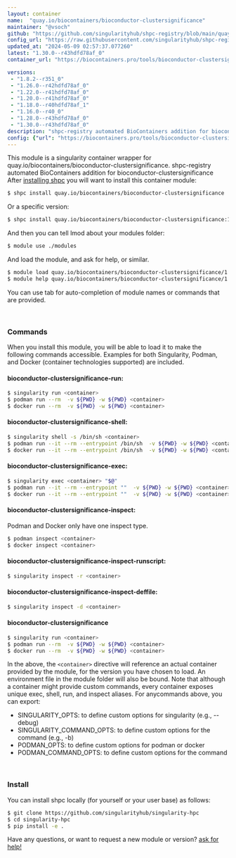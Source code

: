 ```yaml
---
layout: container
name:  "quay.io/biocontainers/bioconductor-clustersignificance"
maintainer: "@vsoch"
github: "https://github.com/singularityhub/shpc-registry/blob/main/quay.io/biocontainers/bioconductor-clustersignificance/container.yaml"
config_url: "https://raw.githubusercontent.com/singularityhub/shpc-registry/main/quay.io/biocontainers/bioconductor-clustersignificance/container.yaml"
updated_at: "2024-05-09 02:57:37.077260"
latest: "1.30.0--r43hdfd78af_0"
container_url: "https://biocontainers.pro/tools/bioconductor-clustersignificance"

versions:
 - "1.8.2--r351_0"
 - "1.26.0--r42hdfd78af_0"
 - "1.22.0--r41hdfd78af_0"
 - "1.20.0--r41hdfd78af_0"
 - "1.18.0--r40hdfd78af_1"
 - "1.16.0--r40_0"
 - "1.28.0--r43hdfd78af_0"
 - "1.30.0--r43hdfd78af_0"
description: "shpc-registry automated BioContainers addition for bioconductor-clustersignificance"
config: {"url": "https://biocontainers.pro/tools/bioconductor-clustersignificance", "maintainer": "@vsoch", "description": "shpc-registry automated BioContainers addition for bioconductor-clustersignificance", "latest": {"1.30.0--r43hdfd78af_0": "sha256:55d4a252d1d803ac27fdc12d2ec04af800f8b473097b36933ae506b4c752eb1b"}, "tags": {"1.8.2--r351_0": "sha256:26329bb2a9df64553f806901b51eac5c6c953d3c558e8353dd245377e7fff501", "1.26.0--r42hdfd78af_0": "sha256:02bf40627532b42905c6b139fec64de5f92bdcc71111d6f49bed84b3f8dc5779", "1.22.0--r41hdfd78af_0": "sha256:a369631916c7ffb320076addf96c969cf29d26a2040054d3fb21f23aa7fd0807", "1.20.0--r41hdfd78af_0": "sha256:89bf412b6436b8a272c55c455ae5fcce246da7fe324bd7449ce0da923904b805", "1.18.0--r40hdfd78af_1": "sha256:347b6c1c8a3dba9e3df42c37921c842c6904c464cae71b8970ca885636cd2a27", "1.16.0--r40_0": "sha256:2b8a56a04ff5aaf93d6f6ae393f41cbed7e16d4177aea6cc879bf4a40dfc0095", "1.28.0--r43hdfd78af_0": "sha256:40452b5fdc82303feea54efd6312f00ef49d211c040f9e5e98e60b1eb5aa5bd5", "1.30.0--r43hdfd78af_0": "sha256:55d4a252d1d803ac27fdc12d2ec04af800f8b473097b36933ae506b4c752eb1b"}, "docker": "quay.io/biocontainers/bioconductor-clustersignificance"}
---
```


This module is a singularity container wrapper for quay.io/biocontainers/bioconductor-clustersignificance.
shpc-registry automated BioContainers addition for bioconductor-clustersignificance
After [installing shpc](#install) you will want to install this container module:


```bash
$ shpc install quay.io/biocontainers/bioconductor-clustersignificance
```

Or a specific version:

```bash
$ shpc install quay.io/biocontainers/bioconductor-clustersignificance:1.30.0--r43hdfd78af_0
```

And then you can tell lmod about your modules folder:

```bash
$ module use ./modules
```

And load the module, and ask for help, or similar.

```bash
$ module load quay.io/biocontainers/bioconductor-clustersignificance/1.30.0--r43hdfd78af_0
$ module help quay.io/biocontainers/bioconductor-clustersignificance/1.30.0--r43hdfd78af_0
```

You can use tab for auto-completion of module names or commands that are provided.

<br>

### Commands

When you install this module, you will be able to load it to make the following commands accessible.
Examples for both Singularity, Podman, and Docker (container technologies supported) are included.

#### bioconductor-clustersignificance-run:

```bash
$ singularity run <container>
$ podman run --rm  -v ${PWD} -w ${PWD} <container>
$ docker run --rm  -v ${PWD} -w ${PWD} <container>
```

#### bioconductor-clustersignificance-shell:

```bash
$ singularity shell -s /bin/sh <container>
$ podman run --it --rm --entrypoint /bin/sh  -v ${PWD} -w ${PWD} <container>
$ docker run --it --rm --entrypoint /bin/sh  -v ${PWD} -w ${PWD} <container>
```

#### bioconductor-clustersignificance-exec:

```bash
$ singularity exec <container> "$@"
$ podman run --it --rm --entrypoint ""  -v ${PWD} -w ${PWD} <container> "$@"
$ docker run --it --rm --entrypoint ""  -v ${PWD} -w ${PWD} <container> "$@"
```

#### bioconductor-clustersignificance-inspect:

Podman and Docker only have one inspect type.

```bash
$ podman inspect <container>
$ docker inspect <container>
```

#### bioconductor-clustersignificance-inspect-runscript:

```bash
$ singularity inspect -r <container>
```

#### bioconductor-clustersignificance-inspect-deffile:

```bash
$ singularity inspect -d <container>
```



#### bioconductor-clustersignificance

```bash
$ singularity run <container>
$ podman run --rm  -v ${PWD} -w ${PWD} <container>
$ docker run --rm  -v ${PWD} -w ${PWD} <container>
```


In the above, the `<container>` directive will reference an actual container provided
by the module, for the version you have chosen to load. An environment file in the
module folder will also be bound. Note that although a container
might provide custom commands, every container exposes unique exec, shell, run, and
inspect aliases. For anycommands above, you can export:

 - SINGULARITY_OPTS: to define custom options for singularity (e.g., --debug)
 - SINGULARITY_COMMAND_OPTS: to define custom options for the command (e.g., -b)
 - PODMAN_OPTS: to define custom options for podman or docker
 - PODMAN_COMMAND_OPTS: to define custom options for the command

<br>

### Install

You can install shpc locally (for yourself or your user base) as follows:

```bash
$ git clone https://github.com/singularityhub/singularity-hpc
$ cd singularity-hpc
$ pip install -e .
```

Have any questions, or want to request a new module or version? [ask for help!](https://github.com/singularityhub/singularity-hpc/issues)